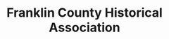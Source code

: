 ---
layout: repo
title: "Franklin County Historical Association"
id: 1565
permalink: repos/1565/
---